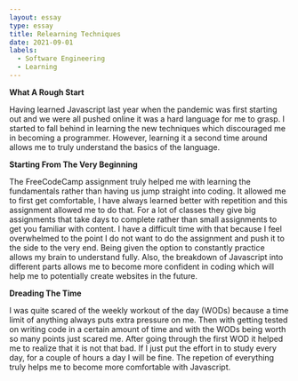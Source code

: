 ```yaml
---
layout: essay
type: essay
title: Relearning Techniques
date: 2021-09-01
labels:
  - Software Engineering
  - Learning
---
```


**What A Rough Start**

Having learned Javascript last year when the pandemic was first starting out and we were all pushed online it was a hard language for me to grasp. I started to fall behind in learning the new techniques which discouraged me in becoming a programmer. However, learning it a second time around allows me to truly understand the basics of the language. 

**Starting From The Very Beginning**

The FreeCodeCamp assignment truly helped me with learning the fundamentals rather than having us jump straight into coding. It allowed me to first get comfortable, I have always learned better with repetition and this assignment allowed me to do that. For a lot of classes they give big assignments that take days to complete rather than small assignments to get you familiar with content. I have a difficult time with that because I feel overwhelmed to the point I do not want to do the assignment and push it to the side to the very end. Being given the option to constantly practice allows my brain to understand fully. Also, the breakdown of Javascript into different parts allows me to become more confident in coding which will help me to potentially create websites in the future.

**Dreading The Time**

I was quite scared of the weekly workout of the day (WODs) because a time limit of anything always puts extra pressure on me. Then with getting tested on writing code in a certain amount of time and with the WODs being worth so many points just scared me. After going through the first WOD it helped me to realize that it is not that bad. If I just put the effort in to study every day, for a couple of hours a day I will be fine. The repetion of everything truly helps me to become more comfortable with Javascript. 
